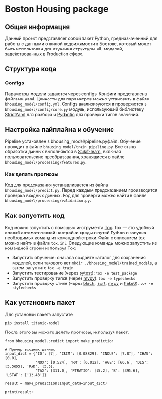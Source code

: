 # Boston Housing package

## Общая информация

Данный проект представляет собой пакет Python, предназначенный для работы с данными о жилой недвижимости в Бостоне, который может быть использован для изучения структуры ML моделей, задействованных в Production сфере.

## Структура кода 
### Configs

Параметры модели задаются через configs. Конфиги представлены файлами yaml. Ценности для параметров можно установить в файле `bhousing_model/config.yml`. Configs анализируются и проверяются в `bhousing_model/config/core.py` модуль, использующий библиотеку [StrictYaml](https://github.com/crdoconnor/strictyaml) для разбора и [Pydantic](https://pydantic-docs.helpmanual.io/) для проверки типов значений. 

## Настройка пайплайна и обучение

Pipeline установлен в bhousing_model/pipeline.pyфайл. Обучение проходит в файле `bhousing_model/train_pipeline.py`. Все этапы обработки данных выполняются в [Scikit-learn](https://scikit-learn.org/stable/), включая пользовательские преобразования, хранящиеся в файле `bhousing_model/processing/features.py`. 


### Как делать прогнозы

Код для предсказания устанавливается из файла `bhousing_model/predict.py`. Перед каждым предсказанием производится проверка входных данных. Код для проверки можно найти в файле `bhousing_model/processing/validation.py`. 


## Как запустить код 

Код можно запустить с помощью инструмента [Tox](https://pypi.org/project/tox/). Tox — это удобный способ автоматической настройки среды и путей Python и запуска необходимых команд из командной строки. Файл с описанием tox можно найти в файле `tox.ini`. Следующие команды можно запустить из командной строки используя Tox:

* Запустить обучение: сначала создайте каталог для сохранения моделей, если такового нет `mkdir ./bhousing_model/trained_models`, а затем запустите `tox -e train`
* Запустить тестирование (через [pytest](https://docs.pytest.org/en/6.2.x/)): `tox -e test_package`
* Запустить проверку типов (через [mypy](https://mypy.readthedocs.io/en/stable/)): `tox -e typechecks`
* Запустить проверку стиля (через [black](https://github.com/psf/black), [isort](https://github.com/PyCQA/isort), [mypy](https://mypy.readthedocs.io/en/stable/)
и [flake8](https://pypi.org/project/flake8/)): `tox -e stylechecks`

## Как установить пакет

Для установки пакета запустите 

```
pip install titanic-model
```

После этого вы можете делать прогнозы, используя пакет: 

```
from bhousing_model.predict import make_prediction

# Пример входных данных
input_dict = {'ID': [7], 'CRIM': [0.08829], 'INDUS': [7.87], 'CHAS': [0.0], 
              'NOX': [0.524], 'RM': [6.012], 'AGE': [66.6], 'DIS': [5.5605], 'RAD': [5.0], 
              'TAX': [311.0], 'PTRATIO': [15.2], 'B': [395.6], 'LSTAT': ['12.43']}

result = make_prediction(input_data=input_dict)

print(result)
```
